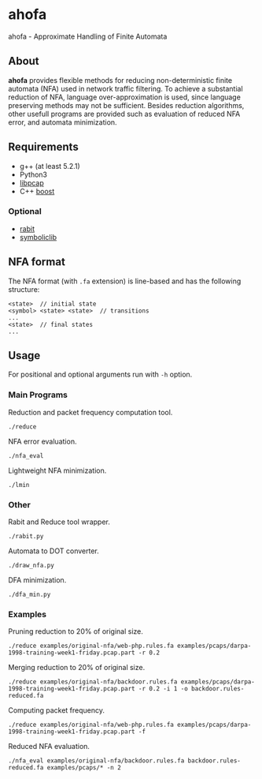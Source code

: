 # ahofa
ahofa - Approximate Handling of Finite Automata

## About
**ahofa** provides flexible methods for reducing non-deterministic finite automata (NFA) used in network traffic filtering. To achieve a substantial reduction of NFA, language over-approximation is used, since language preserving methods may not be sufficient. Besides reduction algorithms, other usefull programs are provided such as evaluation of reduced NFA error, and automata minimization.

## Requirements
* g++ (at least 5.2.1)
* Python3  
* [libpcap](http://www.tcpdump.org/)
* C++ [boost](https://www.boost.org/)
### Optional
* [rabit](http://www.languageinclusion.org/doku.php?id=tools)
* [symboliclib](https://github.com/Miskaaa/symboliclib/tree/master/symboliclib)

## NFA format
The NFA format (with `.fa` extension) is line-based and has the following structure:
```
<state>  // initial state
<symbol> <state> <state>  // transitions
...
<state>  // final states
...
```

## Usage
For positional and optional arguments run with `-h` option.
### Main Programs
Reduction and packet frequency computation tool.
```
./reduce
```
NFA error evaluation.
```
./nfa_eval  
```
Lightweight NFA minimization.
```
./lmin
```
### Other
Rabit and Reduce tool wrapper.
```
./rabit.py
```
Automata to DOT converter.
```
./draw_nfa.py
```
DFA minimization.
```
./dfa_min.py
```
### Examples
Pruning reduction to 20% of original size.
```
./reduce examples/original-nfa/web-php.rules.fa examples/pcaps/darpa-1998-training-week1-friday.pcap.part -r 0.2
```
Merging reduction to 20% of original size.
```
./reduce examples/original-nfa/backdoor.rules.fa examples/pcaps/darpa-1998-training-week1-friday.pcap.part -r 0.2 -i 1 -o backdoor.rules-reduced.fa
```
Computing packet frequency.
```
./reduce examples/original-nfa/web-php.rules.fa examples/pcaps/darpa-1998-training-week1-friday.pcap.part -f
```
Reduced NFA evaluation.
```
./nfa_eval examples/original-nfa/backdoor.rules.fa backdoor.rules-reduced.fa examples/pcaps/* -n 2
```
